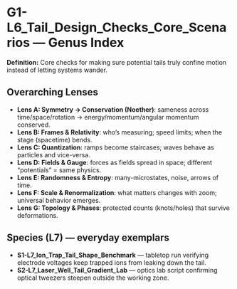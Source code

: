# G1-L6_Tail_Design_Checks_Core_Scenarios — Genus Index
**Definition:** Core checks for making sure potential tails truly confine motion instead of letting systems wander.

## Overarching Lenses

- **Lens A: Symmetry -> Conservation (Noether)**: sameness across time/space/rotation → energy/momentum/angular momentum conserved.
- **Lens B: Frames & Relativity**: who’s measuring; speed limits; when the stage (spacetime) bends.
- **Lens C: Quantization**: ramps become staircases; waves behave as particles and vice-versa.
- **Lens D: Fields & Gauge**: forces as fields spread in space; different “potentials” = same physics.
- **Lens E: Randomness & Entropy**: many-microstates, noise, arrows of time.
- **Lens F: Scale & Renormalization**: what matters changes with zoom; universal behavior emerges.
- **Lens G: Topology & Phases**: protected counts (knots/holes) that survive deformations.

## Species (L7) — everyday exemplars
- **S1-L7_Ion_Trap_Tail_Shape_Benchmark** — tabletop run verifying electrode voltages keep trapped ions from leaking down the tail.
- **S2-L7_Laser_Well_Tail_Gradient_Lab** — optics lab script confirming optical tweezers steepen outside the working zone.
